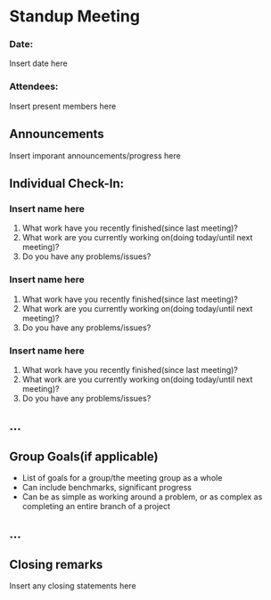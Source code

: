 # Standup Meeting 

### Date: 
Insert date here
### Attendees:
Insert present members here


## Announcements

Insert imporant announcements/progress here


## Individual Check-In:

### Insert name here

1. What work have you recently finished(since last meeting)?
2. What work are you currently working on(doing today/until next meeting)?
3. Do you have any problems/issues?

### Insert name here

1. What work have you recently finished(since last meeting)?
2. What work are you currently working on(doing today/until next meeting)?
3. Do you have any problems/issues?

### Insert name here

1. What work have you recently finished(since last meeting)?
2. What work are you currently working on(doing today/until next meeting)?
3. Do you have any problems/issues?

...
---
## Group Goals(if applicable)

- List of goals for a group/the meeting group as a whole
- Can include benchmarks, significant progress
- Can be as simple as working around a problem, or as complex as completing an entire branch of a project

...
---
## Closing remarks

Insert any closing statements here
